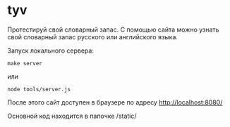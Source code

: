 # tyv
Протестируй свой словарный запас. С помощью сайта можно узнать свой словарный запас русского или английского языка.

Запуск локального сервера:
```
make server
```
или
```
node tools/server.js
```

После этого сайт доступен в браузере по адресу [http://localhost:8080/](http://localhost:8080/)

Основной код находится в папочке /static/
